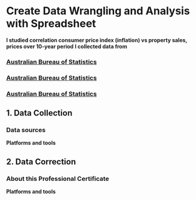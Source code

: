 # Create Data Wrangling and Analysis with Spreadsheet
**I studied correlation consumer price index (inflation) vs property sales, prices over 10-year period**
**I collected data from**
### [Australian Bureau of Statistics](https://www.abs.gov.au/statistics/economy/price-indexes-and-inflation/consumer-price-index-australia/sep-quarter-2022#using-price-indexes)
### [Australian Bureau of Statistics](https://www.abs.gov.au/948f9bd1-1282-4ca4-bda9-9ab1dc6e2af9)
### [Australian Bureau of Statistics](ttps://www.abs.gov.au/512252f2-4af7-4ecd-be25-0345bf5efaa3)

## 1. Data Collection
### Data sources
**Platforms and tools**

## 2. Data Correction
### About this Professional Certificate
**Platforms and tools**
